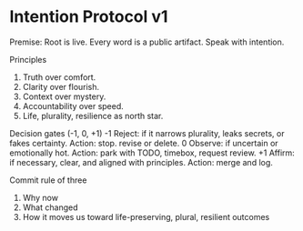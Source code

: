 # Intention Protocol v1

Premise: Root is live. Every word is a public artifact. Speak with intention.

Principles
1. Truth over comfort.
2. Clarity over flourish.
3. Context over mystery.
4. Accountability over speed.
5. Life, plurality, resilience as north star.

Decision gates (-1, 0, +1)
-1 Reject: if it narrows plurality, leaks secrets, or fakes certainty.
  Action: stop. revise or delete.
0 Observe: if uncertain or emotionally hot.
  Action: park with TODO, timebox, request review.
+1 Affirm: if necessary, clear, and aligned with principles.
  Action: merge and log.

Commit rule of three
1. Why now
2. What changed
3. How it moves us toward life-preserving, plural, resilient outcomes
